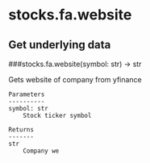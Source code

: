 # stocks.fa.website

## Get underlying data 
###stocks.fa.website(symbol: str) -> str

Gets website of company from yfinance

    Parameters
    ----------
    symbol: str
        Stock ticker symbol

    Returns
    -------
    str
        Company we
